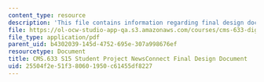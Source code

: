 ```yaml
---
content_type: resource
description: 'This file contains information regarding final design document. '
file: https://ol-ocw-studio-app-qa.s3.amazonaws.com/courses/cms-633-digital-humanities-spring-2015/25504f2e51f380601950c61455df8227_MITCMS_633S15_FinalDesign.pdf
file_type: application/pdf
parent_uid: b4302039-145d-4752-695e-307a998676ef
resourcetype: Document
title: CMS.633 S15 Student Project NewsConnect Final Design Document
uid: 25504f2e-51f3-8060-1950-c61455df8227
---
```

